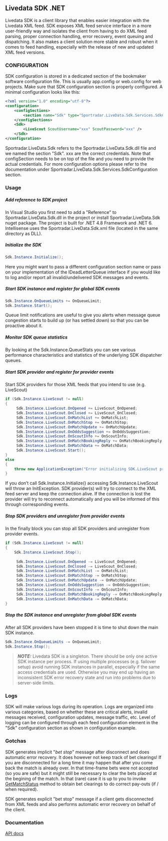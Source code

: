 Livedata SDK .NET
----------------
Livedata SDK is a client library that enables easier integration with the Livedata XML feed. SDK exposes XML feed service interface in a more user-friendly way and isolates the client from having to do XML feed parsing, proper connection handling, error recovery, event queuing and dispatching. It also makes a client solution more stable and robust when it comes to feed handling, especially with the release of new and updated XML feed versions.

### CONFIGURATION
SDK configuration is stored in a dedicated section of the bookmaker software configuration file. This is usually app.config or web.config for web projects. Make sure that SDK configuration section is properly configured. 
A minimal configuration looks like this:
```xml
<?xml version="1.0" encoding="utf-8"?>
<configuration>
    <configSections>
        <section name="Sdk" type="Sportradar.LiveData.Sdk.Services.SdkConfiguration.Sections.SdkConfigurationSection, Sportradar.LiveData.Sdk" />
    </configSections>
    <Sdk>
        <LiveScout ScoutUsername="xxx" ScoutPassword="xxx" />
    </Sdk>
</configuration>
```
Sportradar.LiveData.Sdk refers to the Sportradar.LiveData.Sdk.dll file and we named the section "Sdk". xxx are the correct credentials. Note that configSection needs to be on top of the file and you need to provide the actual credentials. For more configuration options please refer to the documentation under Sportradar.LiveData.Sdk.Services.SdkConfiguration section.

### Usage
##### Add reference to SDK project
In Visual Studio you first need to add a "Reference" to Sportradar.LiveData.Sdk.dll in the project or install Sportradar.LiveData.Sdk nuget package. The project is built for .NET 4.8 Framework and .NET 6. Intellisense uses the Sportradar.LiveData.Sdk.xml file (located in the same directory as DLL).
##### Initialize the SDK
```C#
Sdk.Instance.Initialize();
```
Here you might want to pass a different configuration section name or pass on your implementation of the IDeadLetterQueue interface if you would like to log and/or report all invalid/undelivered SDK messages and events.
##### Start SDK instance and register for global SDK events
```C#
Sdk.Instance.OnQueueLimits += OnQueueLimit;
Sdk.Instance.Start();
```
Queue limit notifications are useful to give you alerts when message queue congestion starts to build up (or has settled down) so that you can be proactive about it.
##### Monitor SDK queue statistics
By looking at the Sdk.Instance.QueueStats you can see various performance characteristics and statistics of the underlying SDK dispatcher queues.
##### Start SDK provider and register for provider events
Start SDK providers for those XML feeds that you intend to use (e.g. LiveScout)
```C#
if (Sdk.Instance.LiveScout != null)
{
     Sdk.Instance.LiveScout.OnOpened += LiveScout_OnOpened;
     Sdk.Instance.LiveScout.OnClosed += LiveScout_OnClosed;
     Sdk.Instance.LiveScout.OnMatchList += OnMatchList;
     Sdk.Instance.LiveScout.OnMatchStop += OnMatchStop;
     Sdk.Instance.LiveScout.OnMatchUpdate += OnMatchUpdate;
     Sdk.Instance.LiveScout.OnOddsSuggestion += OnOddsSuggestion;
     Sdk.Instance.LiveScout.OnScoutInfo += OnScoutInfo;
     Sdk.Instance.LiveScout.OnMatchBookingReply += OnMatchBookingReply;
     Sdk.Instance.LiveScout.OnMatchData += OnMatchData;
     Sdk.Instance.LiveScout.Start();
}
else
{
    throw new ApplicationException("Error initializing SDK.LiveScout provider");
}
```
If you don’t call Sdk.Instance.Initialize() accessing Sdk.Instance.LiveScout will throw an InitException. SDK provider(s) will try to connect to the XML feed server and keep the connection alive. If the connection is lost the provider will try to reconnect automatically and you will be informed of this through corresponding events.
##### Stop SDK providers and unregister from provider events
In the finally block you can stop all SDK providers and unregister from provider events.
```C#
if (Sdk.Instance.LiveScout != null)
{
    Sdk.Instance.LiveScout.Stop();
    
     Sdk.Instance.LiveScout.OnOpened -= LiveScout_OnOpened;
     Sdk.Instance.LiveScout.OnClosed -= LiveScout_OnClosed;
     Sdk.Instance.LiveScout.OnMatchList -= OnMatchList;
     Sdk.Instance.LiveScout.OnMatchStop -= OnMatchStop;
     Sdk.Instance.LiveScout.OnMatchUpdate -= OnMatchUpdate;
     Sdk.Instance.LiveScout.OnOddsSuggestion -= OnOddsSuggestion;
     Sdk.Instance.LiveScout.OnScoutInfo -= OnScoutInfo;
     Sdk.Instance.LiveScout.OnMatchBookingReply -= OnMatchBookingReply;
     Sdk.Instance.LiveScout.OnMatchData -= OnMatchData;
}
```
##### Stop the SDK instance and unregister from global SDK events
After all SDK providers have been stopped it is time to shut down the main SDK instance.
```C#
Sdk.Instance.OnQueueLimits -= OnQueueLimit;
Sdk.Instance.Stop();
```
> **_NOTE:_**  Livedata SDK is a singleton. There should be only one active SDK instance per process. If using multiple processes (e.g. failover setup) avoid running SDK instances in parallel, especially if the same access credentials are used. Otherwise you may end up having an inconsistent SDK error recovery state and run into problems due to server-side limits.

### Logs
SDK will make various logs during its operation. Logs are organized into various categories, based on whether these are critical alerts, invalid messages received, configuration updates, message traffic, etc. Level of logging can be configured through each feed configuration element in the "Sdk" configuration section as shown in configuration example.

### Gotchas
SDK generates implicit "*bet stop*" message after disconnect and does automatic error recovery. It does however not keep track of bet clearings!
If you are disconnected for a long time it may happen that after you come back the match is already over. In that time-frame bets were not accepted (so you are safe) but it might still be necessary to clear the bets placed at the begining of the match. In that (rare) case it is up to you to invoke [GetMatchStatus]() method to obtain bet clearings to do correct pay-outs (if / when required).

<!--If match is suspended or cancelled you will receive OnMetaInfo event and see the change periodically in OnAlive event as AliveEventArgs.Alive.EventHeaders[x].Status,
but again if you get disconnected for a longer period of time and miss that match suspended/cancelled event you should explicitly invoke the GetEventStatus to get the final match status.-->

SDK generates explicit "bet stop" message if a client gets disconnected from XML feeds and also performs automatic error recovery on behalf of the client.

### Documentation

[API docs](https://sportradar.github.io/LivedataSdkNet) 

